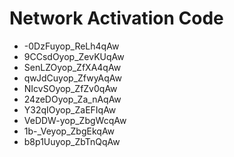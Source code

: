 # Network Activation Code
* -0DzFuyop_ReLh4qAw
* 9CCsdOyop_ZevKUqAw
* SenLZOyop_ZfXA4qAw
* qwJdCuyop_ZfwyAqAw
* NIcvSOyop_ZfZv0qAw
* 24zeDOyop_Za_nAqAw
* Y32qIOyop_ZaEFIqAw
* VeDDW-yop_ZbgWcqAw
* 1b-_Veyop_ZbgEkqAw
* b8p1Uuyop_ZbTnQqAw